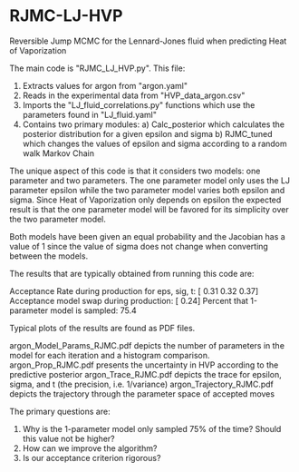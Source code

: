 # RJMC-LJ-HVP
Reversible Jump MCMC for the Lennard-Jones fluid when predicting Heat of Vaporization

The main code is "RJMC_LJ_HVP.py". This file:

1. Extracts values for argon from "argon.yaml"
2. Reads in the experimental data from "HVP_data_argon.csv"
3. Imports the "LJ_fluid_correlations.py" functions which use the parameters found in "LJ_fluid.yaml"
4. Contains two primary modules:
  a) Calc_posterior which calculates the posterior distribution for a given epsilon and sigma
  b) RJMC_tuned which changes the values of epsilon and sigma according to a random walk Markov Chain
  
The unique aspect of this code is that it considers two models: one parameter and two parameters. The one parameter model only uses the LJ parameter epsilon while the two parameter model varies both epsilon and sigma. Since Heat of Vaporization only depends on epsilon the expected result is that the one parameter model will be favored for its simplicity over the two parameter model.

Both models have been given an equal probability and the Jacobian has a value of 1 since the value of sigma does not change when converting between the models.

The results that are typically obtained from running this code are:

Acceptance Rate during production for eps, sig, t: [ 0.31  0.32   0.37]
Acceptance model swap during production: [ 0.24]
Percent that 1-parameter model is sampled: 75.4

Typical plots of the results are found as PDF files.

argon_Model_Params_RJMC.pdf depicts the number of parameters in the model for each iteration and a histogram comparison.
argon_Prop_RJMC.pdf presents the uncertainty in HVP according to the predictive posterior
argon_Trace_RJMC.pdf depicts the trace for epsilon, sigma, and t (the precision, i.e. 1/variance)
argon_Trajectory_RJMC.pdf depicts the trajectory through the parameter space of accepted moves

The primary questions are:

1. Why is the 1-parameter model only sampled 75% of the time? Should this value not be higher?
2. How can we improve the algorithm?
3. Is our acceptance criterion rigorous?
